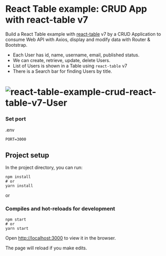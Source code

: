 # React Table example: CRUD App with react-table v7

Build a React Table example with [react-table](https://github.com/tannerlinsley/react-table) v7 by a CRUD Application to consume Web API with Axios, display and modify data with Router & Bootstrap.

- Each User has id, name, username, email, published status.
- We can create, retrieve, update, delete Users.
- List of Users is shown in a Table using `react-table` v7
- There is a Search bar for finding Users by title.

# ![react-table-example-crud-react-table-v7-User](react-table-example-crud-react-table-v7-User.png)

### Set port

.env

```
PORT=3000
```

## Project setup

In the project directory, you can run:

```
npm install
# or
yarn install
```

or

### Compiles and hot-reloads for development

```
npm start
# or
yarn start
```

Open [http://localhost:3000](http://localhost:3000) to view it in the browser.

The page will reload if you make edits.
